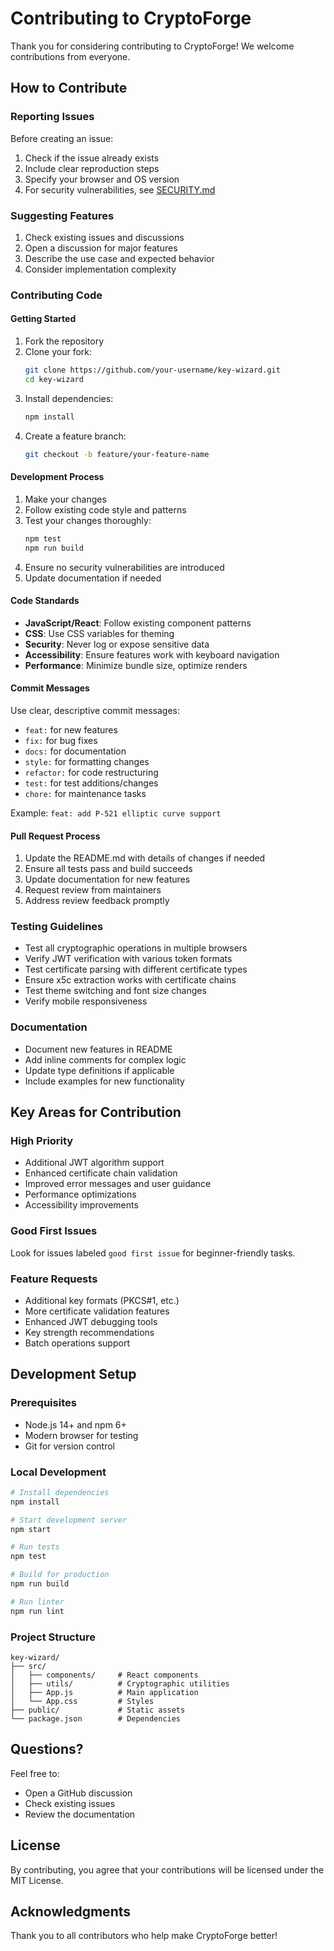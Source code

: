 # Contributing to CryptoForge

Thank you for considering contributing to CryptoForge! We welcome contributions from everyone.

## How to Contribute

### Reporting Issues

Before creating an issue:
1. Check if the issue already exists
2. Include clear reproduction steps
3. Specify your browser and OS version
4. For security vulnerabilities, see [SECURITY.md](SECURITY.md)

### Suggesting Features

1. Check existing issues and discussions
2. Open a discussion for major features
3. Describe the use case and expected behavior
4. Consider implementation complexity

### Contributing Code

#### Getting Started

1. Fork the repository
2. Clone your fork:
   ```bash
   git clone https://github.com/your-username/key-wizard.git
   cd key-wizard
   ```
3. Install dependencies:
   ```bash
   npm install
   ```
4. Create a feature branch:
   ```bash
   git checkout -b feature/your-feature-name
   ```

#### Development Process

1. Make your changes
2. Follow existing code style and patterns
3. Test your changes thoroughly:
   ```bash
   npm test
   npm run build
   ```
4. Ensure no security vulnerabilities are introduced
5. Update documentation if needed

#### Code Standards

- **JavaScript/React**: Follow existing component patterns
- **CSS**: Use CSS variables for theming
- **Security**: Never log or expose sensitive data
- **Accessibility**: Ensure features work with keyboard navigation
- **Performance**: Minimize bundle size, optimize renders

#### Commit Messages

Use clear, descriptive commit messages:
- `feat:` for new features
- `fix:` for bug fixes
- `docs:` for documentation
- `style:` for formatting changes
- `refactor:` for code restructuring
- `test:` for test additions/changes
- `chore:` for maintenance tasks

Example: `feat: add P-521 elliptic curve support`

#### Pull Request Process

1. Update the README.md with details of changes if needed
2. Ensure all tests pass and build succeeds
3. Update documentation for new features
4. Request review from maintainers
5. Address review feedback promptly

### Testing Guidelines

- Test all cryptographic operations in multiple browsers
- Verify JWT verification with various token formats
- Test certificate parsing with different certificate types
- Ensure x5c extraction works with certificate chains
- Test theme switching and font size changes
- Verify mobile responsiveness

### Documentation

- Document new features in README
- Add inline comments for complex logic
- Update type definitions if applicable
- Include examples for new functionality

## Key Areas for Contribution

### High Priority

- Additional JWT algorithm support
- Enhanced certificate chain validation
- Improved error messages and user guidance
- Performance optimizations
- Accessibility improvements

### Good First Issues

Look for issues labeled `good first issue` for beginner-friendly tasks.

### Feature Requests

- Additional key formats (PKCS#1, etc.)
- More certificate validation features
- Enhanced JWT debugging tools
- Key strength recommendations
- Batch operations support

## Development Setup

### Prerequisites

- Node.js 14+ and npm 6+
- Modern browser for testing
- Git for version control

### Local Development

```bash
# Install dependencies
npm install

# Start development server
npm start

# Run tests
npm test

# Build for production
npm run build

# Run linter
npm run lint
```

### Project Structure

```
key-wizard/
├── src/
│   ├── components/     # React components
│   ├── utils/          # Cryptographic utilities
│   ├── App.js          # Main application
│   └── App.css         # Styles
├── public/             # Static assets
└── package.json        # Dependencies
```

## Questions?

Feel free to:
- Open a GitHub discussion
- Check existing issues
- Review the documentation

## License

By contributing, you agree that your contributions will be licensed under the MIT License.

## Acknowledgments

Thank you to all contributors who help make CryptoForge better!